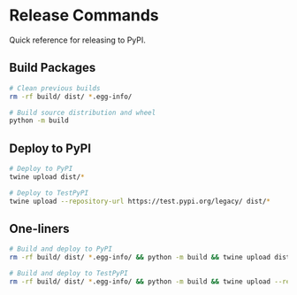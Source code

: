 # Release Commands

Quick reference for releasing to PyPI.

## Build Packages

```bash
# Clean previous builds
rm -rf build/ dist/ *.egg-info/

# Build source distribution and wheel
python -m build
```

## Deploy to PyPI

```bash
# Deploy to PyPI
twine upload dist/*

# Deploy to TestPyPI
twine upload --repository-url https://test.pypi.org/legacy/ dist/*
```

## One-liners

```bash
# Build and deploy to PyPI
rm -rf build/ dist/ *.egg-info/ && python -m build && twine upload dist/*

# Build and deploy to TestPyPI
rm -rf build/ dist/ *.egg-info/ && python -m build && twine upload --repository-url https://test.pypi.org/legacy/ dist/*
```
